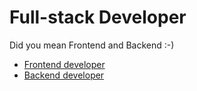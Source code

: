 # Full-stack Developer

Did you mean Frontend and Backend :-)

- [Frontend developer](./frontend-developer.md)
- [Backend developer](./backend-developer.md)
